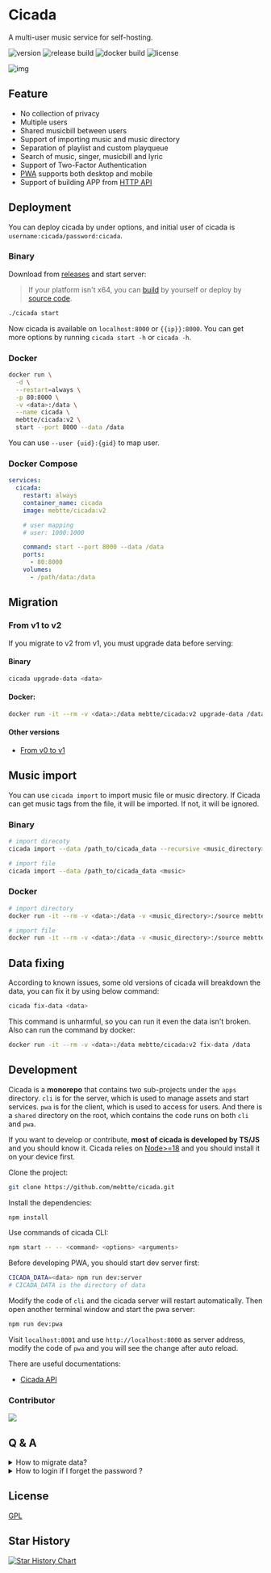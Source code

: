# Cicada

A multi-user music service for self-hosting.

![version](https://img.shields.io/github/v/release/mebtte/cicada?style=for-the-badge)
![release build](https://img.shields.io/github/actions/workflow/status/mebtte/cicada/build_and_release.yaml?label=release%20build&style=for-the-badge)
![docker build](https://img.shields.io/github/actions/workflow/status/mebtte/cicada/docker_build_and_push.yaml?label=docker%20build&style=for-the-badge)
![license](https://img.shields.io/github/license/mebtte/cicada?style=for-the-badge)

![img](./docs/screenshot.png)

## Feature

- No collection of privacy
- Multiple users
- Shared musicbill between users
- Support of importing music and music directory
- Separation of playlist and custom playqueue
- Search of music, singer, musicbill and lyric
- Support of Two-Factor Authentication
- [PWA](https://developer.mozilla.org/docs/Web/Progressive_web_apps) supports both desktop and mobile
- Support of building APP from [HTTP API](https://www.postman.com/cicada-player/workspace/cicada-v2)

## Deployment

You can deploy cicada by under options, and initial user of cicada is `username:cicada/password:cicada`.

### Binary

Download from [releases](https://github.com/mebtte/cicada/releases) and start server:

> If your platform isn't x64, you can [build](./docs/build/index.md) by yourself or deploy by [source code](./docs/run_by_source_code/index.md).

```sh
./cicada start
```

Now cicada is available on `localhost:8000` or `{{ip}}:8000`. You can get more options by running `cicada start -h` or `cicada -h`.

### Docker

```sh
docker run \
  -d \
  --restart=always \
  -p 80:8000 \
  -v <data>:/data \
  --name cicada \
  mebtte/cicada:v2 \
  start --port 8000 --data /data
```

You can use `--user {uid}:{gid}` to map user.

### Docker Compose

```yml
services:
  cicada:
    restart: always
    container_name: cicada
    image: mebtte/cicada:v2

    # user mapping
    # user: 1000:1000

    command: start --port 8000 --data /data
    ports:
      - 80:8000
    volumes:
      - /path/data:/data
```

## Migration

### From v1 to v2

If you migrate to v2 from v1, you must upgrade data before serving:

#### Binary

```sh
cicada upgrade-data <data>
```

#### Docker:

```sh
docker run -it --rm -v <data>:/data mebtte/cicada:v2 upgrade-data /data
```

#### Other versions

- [From v0 to v1](https://github.com/mebtte/cicada/tree/v1#from-v0-to-v1)

## Music import

You can use `cicada import` to import music file or music directory. If Cicada can get music tags from the file, it will be imported. If not, it will be ignored.

### Binary

```sh
# import direcoty
cicada import --data /path_to/cicada_data --recursive <music_directory>

# import file
cicada import --data /path_to/cicada_data <music>
```

### Docker

```sh
# import directory
docker run -it --rm -v <data>:/data -v <music_directory>:/source mebtte/cicada:v2 import --data /path_to/cicada_data --recursive /source

# import file
docker run -it --rm -v <data>:/data -v <music_directory>:/source mebtte/cicada:v2 import --data /path_to/cicada_data --recursive /source/<music>
```

## Data fixing

According to known issues, some old versions of cicada will breakdown the data, you can fix it by using below command:

```sh
cicada fix-data <data>
```

This command is unharmful, so you can run it even the data isn't broken. Also can run the command by docker:

```sh
docker run -it --rm -v <data>:/data mebtte/cicada:v2 fix-data /data
```

## Development

Cicada is a **monorepo** that contains two sub-projects under the `apps` directory. `cli` is for the server, which is used to manage assets and start services. `pwa` is for the client, which is used to access for users. And there is a `shared` directory on the root, which contains the code runs on both `cli` and `pwa`.

If you want to develop or contribute, **most of cicada is developed by TS/JS** and you should know it. Cicada relies on [Node>=18](https://nodejs.org) and you should install it on your device first.

Clone the project:

```sh
git clone https://github.com/mebtte/cicada.git
```

Install the dependencies:

```sh
npm install
```

Use commands of cicada CLI:

```sh
npm start -- -- <command> <options> <arguments>
```

Before developing PWA, you should start dev server first:

```sh
CICADA_DATA=<data> npm run dev:server
# CICADA_DATA is the directory of data
```

Modify the code of `cli` and the cicada server will restart automatically. Then open another terminal window and start the pwa server:

```sh
npm run dev:pwa
```

Visit `localhost:8001` and use `http://localhost:8000` as server address, modify the code of `pwa` and you will see the change after auto reload.

There are useful documentations:

- [Cicada API](https://www.postman.com/cicada-player)

### Contributor

<a href="https://github.com/mebtte/cicada/graphs/contributors">
  <img src="https://contrib.rocks/image?repo=mebtte/cicada" />
</a>

## Q & A

<details>
  <summary>How to migrate data?</summary>

All of data is under `{{data}}` directory, copy or move it to new device.

</details>

<details>
  <summary>How to login if I forget the password ?</summary>

1. If you are a normal user, you should contact the admin and let him/her help you to change the password. Above operation will also disable 2FA for your account.
2. If you are an admin, you can let other admins help you to change the password or update the sqlite database using below SQL:

```sql
UPDATE user SET password = <md5<md5<password>>> WHERE username = <username>;
UPDATE user SET twoFASecret = NULL WHERE username = <username>;
```

</details>

## License

[GPL](./license)

## Star History

[![Star History Chart](https://api.star-history.com/svg?repos=mebtte/cicada&type=Date)](https://star-history.com/#mebtte/cicada&Date)
